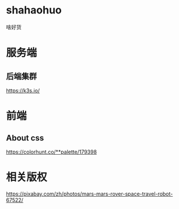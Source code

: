 # shahaohuo
啥好货

# 服务端
## 后端集群
https://k3s.io/

# 前端
## About css
https://colorhunt.co/**palette/179398

# 相关版权
https://pixabay.com/zh/photos/mars-mars-rover-space-travel-robot-67522/
